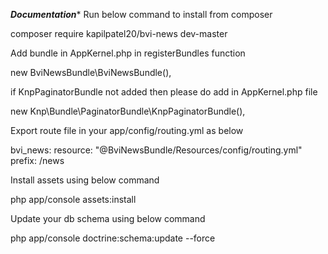 *******Documentation********
Run below command to install from composer

composer require kapilpatel20/bvi-news dev-master

Add bundle in AppKernel.php in registerBundles function

new BviNewsBundle\BviNewsBundle(),

if KnpPaginatorBundle not added then please do add in AppKernel.php file 

new Knp\Bundle\PaginatorBundle\KnpPaginatorBundle(),

Export route file in your app/config/routing.yml as below

bvi_news:
    resource: "@BviNewsBundle/Resources/config/routing.yml"
    prefix:   /news

Install assets using below command

php app/console assets:install

Update your db schema using below command

php app/console doctrine:schema:update --force
